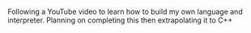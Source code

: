 Following a YouTube video to learn how to build my own language and interpreter. Planning on completing this then extrapolating it to C++
